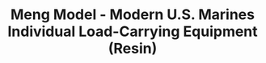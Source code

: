 ---
layout: product
title: "Meng Model - Modern U.S. Marines Individual Load-Carrying Equipment (Resin)"
price: "TBA" 
desc: "N/A"
img_path: "/assets/img/MMSPS027.jpg"
brand: "N/A"
available: false
special_offer: false
new: false
soon: false
cat: "010000"
subcat: "011000"
subsubcat: "0N/A"
sifra: "MMSPS027"
---